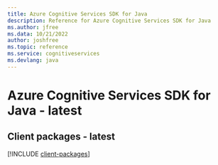 ```yaml
---
title: Azure Cognitive Services SDK for Java
description: Reference for Azure Cognitive Services SDK for Java
ms.author: jfree
ms.data: 10/21/2022
author: joshfree
ms.topic: reference
ms.service: cognitiveservices
ms.devlang: java
---
```

# Azure Cognitive Services SDK for Java - latest

## Client packages - latest
[!INCLUDE [client-packages](cognitive-services-client-index.md)]
